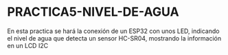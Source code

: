 # PRACTICA5-NIVEL-DE-AGUA
En esta practica se hará la conexión de un ESP32 con unos LED, indicando el nivel de agua que detecta un sensor HC-SR04, mostrando la información en un LCD I2C
